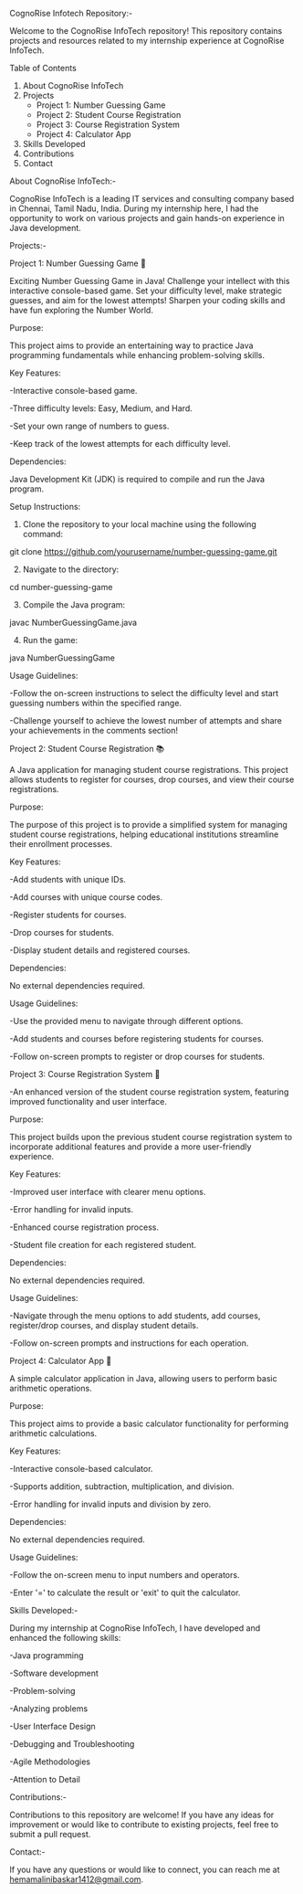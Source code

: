 CognoRise Infotech Repository:-

Welcome to the CognoRise InfoTech repository! This repository contains projects and resources related to my internship experience at CognoRise InfoTech.

Table of Contents
1. About CognoRise InfoTech
2. Projects
    - Project 1: Number Guessing Game
    - Project 2: Student Course Registration
    - Project 3: Course Registration System
    - Project 4: Calculator App
3. Skills Developed
4. Contributions
5. Contact


About CognoRise InfoTech:-

CognoRise InfoTech is a leading IT services and consulting company based in Chennai, Tamil Nadu, India. During my internship here, I had the opportunity to work on various projects and gain hands-on experience in Java development.


Projects:-

Project 1: Number Guessing Game 🎲

Exciting Number Guessing Game in Java! Challenge your intellect with this interactive console-based game. Set your difficulty level, make strategic guesses, and aim for the lowest attempts! Sharpen your coding skills and have fun exploring the Number World.

Purpose: 

This project aims to provide an entertaining way to practice Java programming fundamentals while enhancing problem-solving skills.

Key Features:

-Interactive console-based game.

-Three difficulty levels: Easy, Medium, and Hard.

-Set your own range of numbers to guess.

-Keep track of the lowest attempts for each difficulty level.

Dependencies: 

Java Development Kit (JDK) is required to compile and run the Java program.

Setup Instructions:

1. Clone the repository to your local machine using the following command:

  git clone https://github.com/yourusername/number-guessing-game.git

2. Navigate to the directory:

  cd number-guessing-game

3. Compile the Java program:

  javac NumberGuessingGame.java

4. Run the game:

  java NumberGuessingGame

Usage Guidelines:

-Follow the on-screen instructions to select the difficulty level and start guessing numbers within the specified range.

-Challenge yourself to achieve the lowest number of attempts and share your achievements in the comments section!

Project 2: Student Course Registration 📚

A Java application for managing student course registrations. This project allows students to register for courses, drop courses, and view their course registrations.

Purpose: 

The purpose of this project is to provide a simplified system for managing student course registrations, helping educational institutions streamline their enrollment processes.

Key Features:

-Add students with unique IDs.

-Add courses with unique course codes.

-Register students for courses.

-Drop courses for students.

-Display student details and registered courses.

Dependencies: 

No external dependencies required.

Usage Guidelines:

-Use the provided menu to navigate through different options.

-Add students and courses before registering students for courses.

-Follow on-screen prompts to register or drop courses for students.

Project 3: Course Registration System 📝

-An enhanced version of the student course registration system, featuring improved functionality and user interface.

Purpose: 

This project builds upon the previous student course registration system to incorporate additional features and provide a more user-friendly experience.

Key Features:

-Improved user interface with clearer menu options.

-Error handling for invalid inputs.

-Enhanced course registration process.

-Student file creation for each registered student.

Dependencies: 

No external dependencies required.

Usage Guidelines:

-Navigate through the menu options to add students, add courses, register/drop courses, and display student details.

-Follow on-screen prompts and instructions for each operation.

Project 4: Calculator App 🧮

A simple calculator application in Java, allowing users to perform basic arithmetic operations.

Purpose: 

This project aims to provide a basic calculator functionality for performing arithmetic calculations.

Key Features:

-Interactive console-based calculator.

-Supports addition, subtraction, multiplication, and division.

-Error handling for invalid inputs and division by zero.

Dependencies:

No external dependencies required.

Usage Guidelines:

-Follow the on-screen menu to input numbers and operators.

-Enter '=' to calculate the result or 'exit' to quit the calculator.


Skills Developed:-

During my internship at CognoRise InfoTech, I have developed and enhanced the following skills:

-Java programming

-Software development

-Problem-solving

-Analyzing problems

-User Interface Design

-Debugging and Troubleshooting

-Agile Methodologies

-Attention to Detail


Contributions:-

Contributions to this repository are welcome! If you have any ideas for improvement or would like to contribute to existing projects, feel free to submit a pull request.


Contact:-

If you have any questions or would like to connect, you can reach me at hemamalinibaskar1412@gmail.com.

